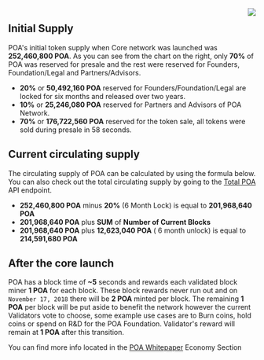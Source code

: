 <img src="https://github.com/poanetwork/wiki/blob/master/assets/imgs/poa/token-supply/token-distribution-chart.png" align="right">  

## Initial Supply
POA's initial token supply when Core network was launched was __252,460,800 POA__. As you can see from the chart on the right, only __70%__ of POA was reserved for presale and the rest were reserved for Founders, Foundation/Legal and Partners/Advisors.   

- __20%__ or __50,492,160 POA__ reserved for Founders/Foundation/Legal are locked for six months and released over two years. 
- __10%__ or __25,246,080 POA__ reserved for Partners and Advisors of POA Network. 
- __70%__ or __176,722,560 POA__ reserved for the token sale, all tokens were sold during presale in 58 seconds.  

## Current circulating supply
The circulating supply of POA can be calculated by using the formula below. You can also check out the total circulating supply by going to the [Total POA](https://poaexplorer.com/tools/totalpoa) API endpoint.  

- __252,460,800 POA__ minus __20%__ (6 Month Lock) is equal to __201,968,640 POA__
- __201,968,640 POA__ plus __SUM__ of __Number of Current Blocks__  
- __201,968,640 POA__ plus __12,623,040 POA__ ( 6 month unlock) is equal to __214,591,680 POA__

## After the core launch
POA has a block time of __~5__ seconds and rewards each validated block miner __1 POA__ for each block. These block rewards never run out and on `November 17, 2018` there will be __2 POA__ minted per block. The remaining __1 POA__ per block will be put aside to benefit the network however the current Validators vote to choose, some example use cases are to Burn coins, hold coins or spend on R&D for the POA Foundation. Validator's reward will remain at __1 POA__ after this transition.  

You can find more info located in the [POA Whitepaper](https://github.com/poanetwork/wiki/wiki/POA-Network-Whitepaper#economy) Economy Section